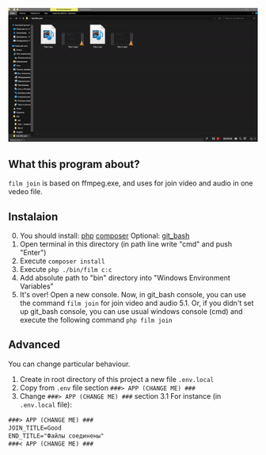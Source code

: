 ![join film](https://github.com/green-symfony/film/blob/main/doc/film%20join%20working.gif)

What this program about?
---
`film join` is based on ffmpeg.exe, and uses for join video and audio in one vedeo file.

Instalaion
---
0. You should install:
	[php](https://www.php.net/downloads.php)
	[composer](https://getcomposer.org/download/)
Optional:
[git_bash](https://git-scm.com/downloads)
1. Open terminal in this directory (in path line write "cmd" and push "Enter")
2. Execute `composer install`
3. Execute `php ./bin/film c:c`
4. Add absolute path to "bin" directory into "Windows Environment Variables"
5. It's over! Open a new console.
Now, in git_bash console, you can use the command `film join` for join video and audio
5.1. Or, if you didn't set up git_bash console, you can use usual windows console (cmd)
and execute the following command `php film join`

Advanced
---
You can change particular behaviour.
1. Create in root directory of this project a new file `.env.local`
2. Copy from `.env` file section `###> APP (CHANGE ME) ###`
3. Change `###> APP (CHANGE ME) ###` section
3.1 For instance (in `.env.local` file):
```.env
###> APP (CHANGE ME) ###
JOIN_TITLE=Good
END_TITLE="Файлы соединены"
###< APP (CHANGE ME) ###
```
